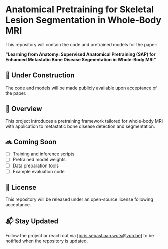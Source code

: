 # Anatomical Pretraining for Skeletal Lesion Segmentation in Whole-Body MRI

This repository will contain the code and pretrained models for the paper:

**"Learning from Anatomy: Supervised Anatomical Pretraining (SAP) for Enhanced Metastatic Bone Disease Segmentation in Whole-Body MRI"**  


## 🚧 Under Construction

The code and models will be made publicly available upon acceptance of the paper.

## 📌 Overview

This project introduces a pretraining framework tailored for whole-body MRI with application to metastatic bone disease detection and segmentation.

## 🔜 Coming Soon

- [ ] Training and inference scripts  
- [ ] Pretrained model weights  
- [ ] Data preparation tools  
- [ ] Example evaluation code  

## 📄 License

This repository will be released under an open-source license following acceptance.

## 📬 Stay Updated

Follow the project or reach out via [joris.sebastiaan.wuts@vub.be] to be notified when the repository is updated.

